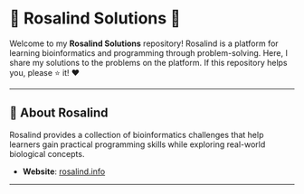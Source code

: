 # 🌟 Rosalind Solutions 🌟

Welcome to my **Rosalind Solutions** repository! Rosalind is a platform for learning bioinformatics and programming through problem-solving. Here, I share my solutions to the problems on the platform. If this repository helps you, please ⭐ it! ❤️

---

## 📖 About Rosalind

Rosalind provides a collection of bioinformatics challenges that help learners gain practical programming skills while exploring real-world biological concepts.  
- **Website**: [rosalind.info](http://rosalind.info)  
---

